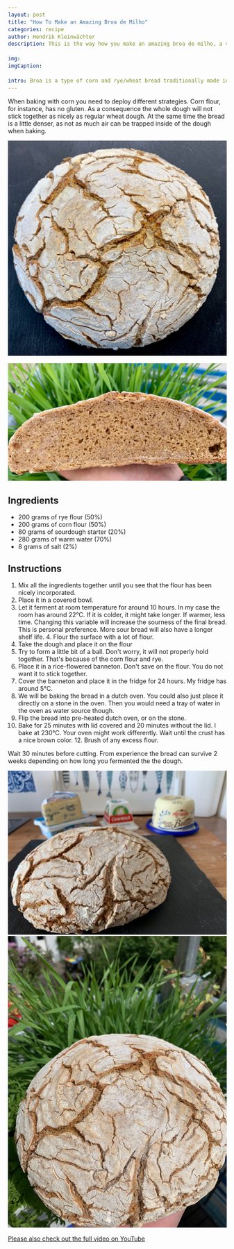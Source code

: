```yaml
---
layout: post
title: "How To Make an Amazing Broa de Milho"
categories: recipe
author: Hendrik Kleinwächter
description: This is the way how you make an amazing broa de milho, a very typical portuguese corn bread.

img:
imgCaption:

intro: Broa is a type of corn and rye/wheat bread traditionally made in Portugal, Galicia, Angola, Mozambique, Cape Verde, and Brazil. Unlike the cornbread typical of the southern United States, broa is made from a  mixture of cornmeal and rye or wheat flour.
---
```


When baking with corn you need to deploy different strategies.
Corn flour, for instance, has no gluten. As a consequence the whole dough
will not stick together as nicely as regular wheat dough.
At the same time the bread is a little denser, as not as
much air can be trapped inside of the dough when baking.

![Portuguese Broa Bread](/assets/images/recipes/portuguese-broa-corn-bread-1.jpg)

![Portuguese Broa Bread](/assets/images/recipes/portuguese-broa-corn-bread-4.jpg)

## Ingredients

- 200 grams of rye flour (50%)
- 200 grams of corn flour (50%)
- 80 grams of sourdough starter (20%)
- 280 grams of warm water (70%)
- 8 grams of salt (2%)

## Instructions

1. Mix all the ingredients together until you see that the flour has been nicely incorporated.
2. Place it in a covered bowl.
3. Let it ferment at room temperature for around 10 hours. In my case the room has around 22°C. If it is colder, it might take longer. If warmer, less time. Changing this variable will increase the sourness of the final bread. This is personal preference. More sour bread will also have a longer shelf life. 4. Flour the surface with a lot of flour.
4. Take the dough and place it on the flour
5. Try to form a little bit of a ball. Don't worry, it will not properly hold together. That's because of the corn flour and rye.
6. Place it in a rice-flowered banneton. Don't save on the flour. You do not want it to stick together.
7. Cover the banneton and place it in the fridge for 24 hours. My fridge has around 5°C.
8. We will be baking the bread in a dutch oven. You could also just place it directly on a stone in the oven. Then you would need a tray of water in the oven as water source though.
9. Flip the bread into pre-heated dutch oven, or on the stone.
10. Bake for 25 minutes with lid covered and 20 minutes without the lid. I bake at 230°C. Your oven might work differently. Wait until the crust has a nice brown color. 12. Brush of any excess flour.

Wait 30 minutes before cutting. From experience the bread can survive 2 weeks
depending on how long you fermented the the dough.

![Portuguese Broa Bread](/assets/images/recipes/portuguese-broa-corn-bread-2.jpg)
![Portuguese Broa Bread](/assets/images/recipes/portuguese-broa-corn-bread-3.jpg)

[Please also check out the full video on YouTube](https://youtu.be/bjLCHRInmLY)
